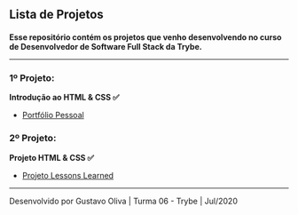 <h2>Lista de Projetos</h2>
<h4>Esse repositório contém os projetos que venho desenvolvendo no curso de Desenvolvedor de Software Full Stack da Trybe.

<hr>

<h3>1º Projeto:</h3>
<strong>Introdução ao HTML & CSS ✅</strong>
<ul>
<li><a href="https://tgus17.github.io/gustavo-oliva-github-io/Portfolio_Web/" target="_blank">Portfólio Pessoal</a></li>
</ul>

<h3>2º Projeto:</h3>
<strong>Projeto HTML & CSS ✅</strong>
<ul>
<li><a href="https://tgus17.github.io/gustavo-oliva-github-io/Projeto1-HTML/" target="_blank">Projeto Lessons Learned</a></li>
</ul>

<hr>

<p style="text-align="center">Desenvolvido por Gustavo Oliva | Turma 06 - Trybe | Jul/2020</p>

